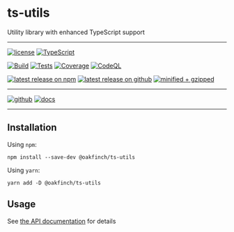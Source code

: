 # ts-utils

Utility library with enhanced TypeScript support

---

[![license](https://badgen.net/github/license/oakfinch/ts-utils)](https://github.com/oakfinch/ts-utils/blob/main/LICENSE)
[![TypeScript](https://badgen.net/badge/icon/TypeScript?icon=typescript&label=)](https://www.typescriptlang.org/)

[![Build](https://github.com/oakfinch/ts-utils/actions/workflows/build.yml/badge.svg)](https://github.com/oakfinch/ts-utils/actions/workflows/build.yml)
[![Tests](https://github.com/oakfinch/ts-utils/actions/workflows/tests.yml/badge.svg)](https://github.com/oakfinch/ts-utils/actions/workflows/tests.yml)
[![Coverage](https://codecov.io/gh/oakfinch/ts-utils/branch/main/graph/badge.svg?token=1XYUL2X4J1)](https://codecov.io/gh/oakfinch/ts-utils)
[![CodeQL](https://github.com/oakfinch/ts-utils/actions/workflows/codeql-analysis.yml/badge.svg)](https://github.com/oakfinch/ts-utils/actions/workflows/codeql-analysis.yml)

[![latest release on npm](https://badgen.net/npm/v/@oakfinch/ts-utils?icon=npm&label=)](https://npmjs.com/package/@oakfinch/ts-utils)
[![latest release on github](https://badgen.net/github/release/oakfinch/ts-utils?icon=github&label=)](https://github.com/oakfinch/ts-utils/releases/latest)
[![minified + gzipped](https://badgen.net/bundlephobia/minzip/@oakfinch/ts-utils?label=minified%20%2B%20gzipped)](https://bundlephobia.com/package/@oakfinch/ts-utils)

---

[![github](https://badgen.net/badge/icon/github?icon=github&scale=2&label=)](https://github.com/oakfinch/ts-utils/)
[![docs](https://badgen.net/badge/%F0%9F%93%8B/documentation?scale=2)](https://oakfinch.github.io/ts-utils/modules.html)

---

## Installation

Using `npm`:

```
npm install --save-dev @oakfinch/ts-utils
```

Using `yarn`:

```
yarn add -D @oakfinch/ts-utils
```

## Usage

See [the API documentation](https://oakfinch.github.io/ts-utils/modules.html) for details
